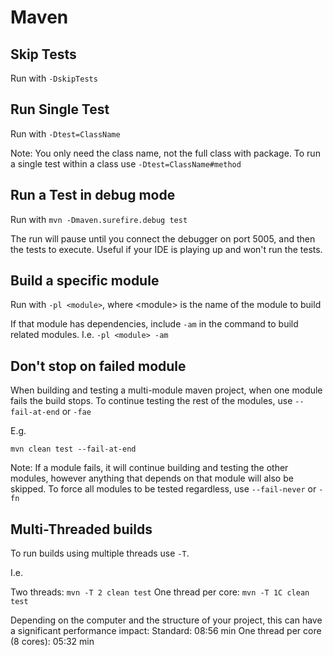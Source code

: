# Maven

## Skip Tests

Run with ```-DskipTests```

## Run Single Test

Run with ```-Dtest=ClassName```

Note: You only need the class name, not the full class with package. To run a single test within a class use ```-Dtest=ClassName#method```

## Run a Test in debug mode

Run with ```mvn -Dmaven.surefire.debug test```

The run will pause until you connect the debugger on port 5005, and then the tests to execute. Useful if your IDE is playing up and won't run the tests.

## Build a specific module

Run with ```-pl <module>```, where &lt;module&gt; is the name of the module to build

If that module has dependencies, include ```-am``` in the command to build related modules. I.e. ```-pl <module> -am```

## Don't stop on failed module

When building and testing a multi-module maven project, when one module fails the build stops. To continue testing the rest of the modules, use ```--fail-at-end``` or ```-fae```

E.g.
```
mvn clean test --fail-at-end
```

Note: If a module fails, it will continue building and testing the other modules, however anything that depends on that module will also be skipped. To force all modules to be tested regardless, use ```--fail-never``` or ```-fn```

## Multi-Threaded builds

To run builds using multiple threads use ```-T```.

I.e.

Two threads: ```mvn -T 2 clean test```
One thread per core: ```mvn -T 1C clean test```

Depending on the computer and the structure of your project, this can have a significant performance impact:
Standard: 08:56 min
One thread per core (8 cores): 05:32 min